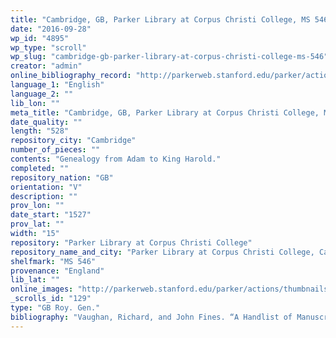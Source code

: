 ```yaml
---
title: "Cambridge, GB, Parker Library at Corpus Christi College, MS 546"
date: "2016-09-28"
wp_id: "4895"
wp_type: "scroll"
wp_slug: "cambridge-gb-parker-library-at-corpus-christi-college-ms-546"
creator: "admin"
online_bibliography_record: "http://parkerweb.stanford.edu/parker/actions/manuscript_description_long_display.do?ms_no=546"
language_1: "English"
language_2: ""
lib_lon: ""
meta_title: "Cambridge, GB, Parker Library at Corpus Christi College, MS 546"
date_quality: ""
length: "528"
repository_city: "Cambridge"
number_of_pieces: ""
contents: "Genealogy from Adam to King Harold."
completed: ""
repository_nation: "GB"
orientation: "V"
description: ""
prov_lon: ""
date_start: "1527"
prov_lat: ""
width: "15"
repository: "Parker Library at Corpus Christi College"
repository_name_and_city: "Parker Library at Corpus Christi College, Cambridge GB"
shelfmark: "MS 546"
provenance: "England"
lib_lat: ""
online_images: "http://parkerweb.stanford.edu/parker/actions/thumbnails.do?ms_no=546"
_scrolls_id: "129"
type: "GB Roy. Gen."
bibliography: "Vaughan, Richard, and John Fines. “A Handlist of Manuscripts in the Library of Corpus Christi College, Cambridge, Not Described by M.R. James.” In Transactions of the Cambridge Bibliographic Society, III:113–23. Cambridge, 1960, 115."
---
```



